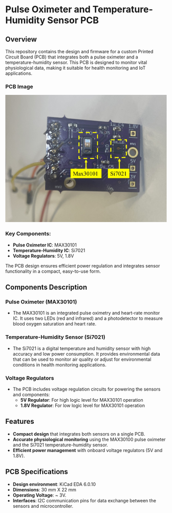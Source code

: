 # Pulse Oximeter and Temperature-Humidity Sensor PCB

## Overview

This repository contains the design and firmware for a custom Printed Circuit Board (PCB) that integrates both a pulse oximeter and a temperature-humidity sensor. This PCB is designed to monitor vital physiological data, making it suitable for health monitoring and IoT applications.

### PCB Image
![PCB Design](Diagrams/Pulse_Temp_device.jpg)

### Key Components:
- **Pulse Oximeter IC**: MAX30101
- **Temperature-Humidity IC**: Si7021
- **Voltage Regulators**: 5V, 1.8V

The PCB design ensures efficient power regulation and integrates sensor functionality in a compact, easy-to-use form.

## Components Description

### Pulse Oximeter (MAX30101)
- The MAX30101 is an integrated pulse oximetry and heart-rate monitor IC. It uses two LEDs (red and infrared) and a photodetector to measure blood oxygen saturation and heart rate.

### Temperature-Humidity Sensor (Si7021)
- The Si7021 is a digital temperature and humidity sensor with high accuracy and low power consumption. It provides environmental data that can be used to monitor air quality or adjust for environmental conditions in health monitoring applications.

### Voltage Regulators
- The PCB includes voltage regulation circuits for powering the sensors and components:
  - **5V Regulator**: For high logic level for MAX30101 operation
  - **1.8V Regulator**: For low logic level for MAX30101 operation

## Features
- **Compact design** that integrates both sensors on a single PCB.
- **Accurate physiological monitoring** using the MAX30100 pulse oximeter and the Si7021 temperature-humidity sensor.
- **Efficient power management** with onboard voltage regulators (5V and 1.8V).

## PCB Specifications
- **Design environment**: KiCad EDA 6.0.10
- **Dimensions**: 30 mm X 22 mm
- **Operating Voltage**: ~ 3V.
- **Interfaces**: I2C communication pins for data exchange between the sensors and microcontroller.
